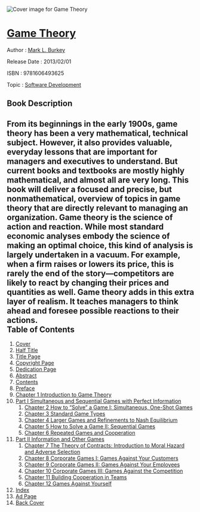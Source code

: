 ![Cover image for Game Theory](https://imgdetail.ebookreading.net/cover/cover/software_development/EB9781606493625.jpg)

[Game Theory](https://ebookreading.net/view/book/Game+Theory-EB9781606493625_1.html "Game Theory")
====================================================================================================================

Author : [Mark L. Burkey](https://ebookreading.net/search/author/Mark+L.+Burkey)

Release Date : 2013/02/01

ISBN : 9781606493625

Topic : [Software Development](https://ebookreading.net/search/category/software-development)

Book Description
-----------------

From its beginnings in the early 1900s, game theory has been a very mathematical, technical subject. However, it also provides valuable, everyday lessons that are important for managers and executives to understand. But current books and textbooks are mostly highly mathematical, and almost all are very long. This book will deliver a focused and precise, but nonmathematical, overview of topics in game theory that are directly relevant to managing an organization. Game theory is the science of action and reaction. While most standard economic analyses embody the science of making an optimal choice, this kind of analysis is largely undertaken in a vacuum. For example, when a firm raises or lowers its price, this is rarely the end of the story&#8212;competitors are likely to react by changing their prices and quantities as well. Game theory adds in this extra layer of realism. It teaches managers to think ahead and foresee possible reactions to their actions.              
Table of Contents
-----------------

1. [Cover](https://ebookreading.net/view/book/Game+Theory-EB9781606493625_1.html)
1. [Half Title](https://ebookreading.net/view/book/Game+Theory-EB9781606493625_2.html)
1. [Title Page](https://ebookreading.net/view/book/Game+Theory-EB9781606493625_3.html)
1. [Copyright Page](https://ebookreading.net/view/book/Game+Theory-EB9781606493625_4.html)
1. [Dedication Page](https://ebookreading.net/view/book/Game+Theory-EB9781606493625_5.html)
1. [Abstract](https://ebookreading.net/view/book/Game+Theory-EB9781606493625_6.html)
1. [Contents](https://ebookreading.net/view/book/Game+Theory-EB9781606493625_7.html)
1. [Preface](https://ebookreading.net/view/book/Game+Theory-EB9781606493625_8.html)
1. [Chapter 1 Introduction to Game Theory](https://ebookreading.net/view/book/Game+Theory-EB9781606493625_9.html)
1. [Part I Simultaneous and Sequential Games with Perfect Information](https://ebookreading.net/view/book/Game+Theory-EB9781606493625_10.html)
    1. [Chapter 2 How to “Solve” a Game I: Simultaneous, One-Shot Games](https://ebookreading.net/view/book/Game+Theory-EB9781606493625_11.html)
    1. [Chapter 3 Standard Game Types](https://ebookreading.net/view/book/Game+Theory-EB9781606493625_12.html)
    1. [Chapter 4 Larger Games and Refinements to Nash Equilibrium](https://ebookreading.net/view/book/Game+Theory-EB9781606493625_13.html)
    1. [Chapter 5 How to Solve a Game II: Sequential Games](https://ebookreading.net/view/book/Game+Theory-EB9781606493625_14.html)
    1. [Chapter 6 Repeated Games and Cooperation](https://ebookreading.net/view/book/Game+Theory-EB9781606493625_15.html)
1. [Part II Information and Other Games](https://ebookreading.net/view/book/Game+Theory-EB9781606493625_16.html)
    1. [Chapter 7 The Theory of Contracts: Introduction to Moral Hazard and Adverse Selection](https://ebookreading.net/view/book/Game+Theory-EB9781606493625_17.html)
    1. [Chapter 8 Corporate Games I: Games Against Your Customers](https://ebookreading.net/view/book/Game+Theory-EB9781606493625_18.html)
    1. [Chapter 9 Corporate Games II: Games Against Your Employees](https://ebookreading.net/view/book/Game+Theory-EB9781606493625_19.html)
    1. [Chapter 10 Corporate Games III: Games Against the Competition](https://ebookreading.net/view/book/Game+Theory-EB9781606493625_20.html)
    1. [Chapter 11 Building Cooperation in Teams](https://ebookreading.net/view/book/Game+Theory-EB9781606493625_21.html)
    1. [Chapter 12 Games Against Yourself](https://ebookreading.net/view/book/Game+Theory-EB9781606493625_22.html)
1. [Index](https://ebookreading.net/view/book/Game+Theory-EB9781606493625_23.html)
1. [Ad Page](https://ebookreading.net/view/book/Game+Theory-EB9781606493625_24.html)
1. [Back Cover](https://ebookreading.net/view/book/Game+Theory-EB9781606493625_25.html)
